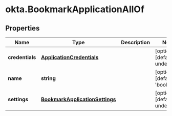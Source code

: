 # okta.BookmarkApplicationAllOf

## Properties

Name | Type | Description | Notes
------------ | ------------- | ------------- | -------------
**credentials** | [**ApplicationCredentials**](ApplicationCredentials.md) |  | [optional] [default to undefined]
**name** | **string** |  | [optional] [default to &#39;bookmark&#39;]
**settings** | [**BookmarkApplicationSettings**](BookmarkApplicationSettings.md) |  | [optional] [default to undefined]

